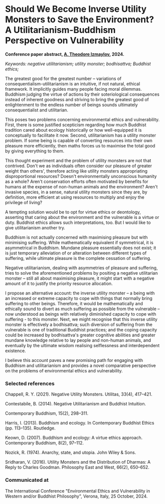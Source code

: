 # Should We Become Inverse Utility Monsters to Save the Environment? A Utilitarianism-Buddhism Perspective on Vulnerability

**Conference paper abstract, [A. Theodore Izmaylov](https://theodoreizmaylov.com/), 2024.**

*Keywords: negative utilitarianism; utility monster; bodhisattva; Buddhist ethics;*

The greatest good for the greatest number – variations of consequentialism-utilitarianism is an intuitive, if not natural, ethical framework. It implicitly guides many people facing moral dilemmas. Buddhism judging the virtue of actions by their soteriological consequences instead of inherent goodness and striving to bring the greatest good of enlightenment to the endless number of beings sounds ultimately consequentialist and utilitarian.

This poses two problems concerning environmental ethics and vulnerability. First, there is some justified scepticism regarding how much Buddhist tradition cared about ecology historically or how well-equipped it is conceptually to facilitate it now. Second, utilitarianism has a utility monster problem. If some being is capable of converting resources into their own pleasure more efficiently, then maths forces us to maximise the total good by giving everything to them.

This thought experiment and the problem of utility monsters are not that contrived. Don't we as individuals often consider our pleasure of greater weight than others', therefore acting like utility monsters appropriating disproportional resources? Doesn't environmentally unconscious humanity as a whole? Aren't conservation efforts often motivated by benefits for humans at the expense of non-human animals and the environment? Aren't invasive species, in a sense, natural utility monsters since they are, by definition, more efficient at using resources to multiply and enjoy the privilege of living?

A tempting solution would be to opt for virtue ethics or deontology, asserting that caring about the environment and the vulnerable is a virtue or duty. Buddhist ethics allows such interpretations, too. But I would like to give utilitarianism another try.

Buddhism is not actually concerned with maximising pleasure but with minimising suffering. While mathematically equivalent if symmetrical, it is asymmetrical in Buddhism. Mundane pleasure essentially does not exist; it is just temporary alleviation of or alteration between different types of suffering, while ultimate pleasure is the complete cessation of suffering.

Negative utilitarianism, dealing with asymmetries of pleasure and suffering, tries to solve the aforementioned problems by positing a negative utilitarian monster – still all about maximising pleasure, it might start with a negative amount of it to justify the priority resource allocation.

I propose an alternative account: the inverse utility monster – a being with an increased or extreme capacity to cope with things that normally bring suffering to other beings. Therefore, it would be mathematically and ethically sound to divert as much suffering as possible from the vulnerable – now understood as beings with relatively diminished capacity to cope with suffering - to this monster. Next, we might recognise that this inverse utility monster is effectively a bodhisattva; such diversion of suffering from the vulnerable is one of traditional Buddhist practices; and the coping capacity could be increased by bodhisattva's greater cognitive abilities and greater mundane knowledge relative to lay people and non-human animals, and eventually by the ultimate wisdom realising selflessness and interdependent existence.

I believe this account paves a new promising path for engaging with Buddhism and utilitarianism and provides a novel comparative perspective on the problems of environmental ethics and vulnerability.

### Selected references

Chappell, R. Y. (2021). Negative Utility Monsters. Utilitas, 33(4), 417–421.

Contestabile, B. (2014). Negative Utilitarianism and Buddhist Intuition. 

Contemporary Buddhism, 15(2), 298–311.

Harris, I. (2013). Buddhism and ecology. In Contemporary Buddhist Ethics (pp. 113–135). Routledge.

Keown, D. (2007). Buddhism and ecology: A virtue ethics approach. Contemporary Buddhism, 8(2), 97–112.

Nozick, R. (1974). Anarchy, state, and utopia. John Wiley & Sons.

Sridharan, V. (2016). Utility Monsters and the Distribution of Dharmas: A Reply to Charles Goodman. Philosophy East and West, 66(2), 650–652.


### Communicated at

The International Conference "Environmental Ethics and Vulnerability in Western and/or Buddhist Philosophy", Verona, Italy, 25 October, 2024.
